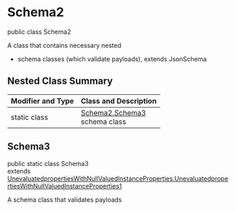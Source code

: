 # Schema2
public class Schema2

A class that contains necessary nested
- schema classes (which validate payloads), extends JsonSchema

## Nested Class Summary
| Modifier and Type | Class and Description |
| ----------------- | ---------------------- |
| static class | [Schema2.Schema3](#schema3)<br> schema class |

## Schema3
public static class Schema3<br>
extends [UnevaluatedpropertiesWithNullValuedInstanceProperties.UnevaluatedpropertiesWithNullValuedInstanceProperties1](../../../../../../../../components/schemas/UnevaluatedpropertiesWithNullValuedInstanceProperties.md#unevaluatedpropertieswithnullvaluedinstanceproperties1)

A schema class that validates payloads
